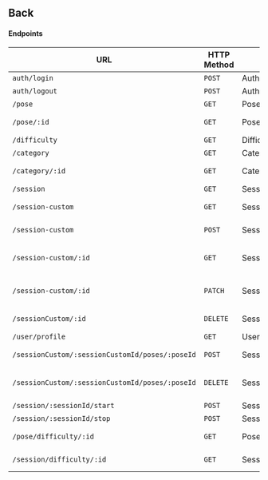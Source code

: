 ## Back

#### Endpoints

| URL                                             | HTTP Method | Controller              | Method                    | Content                        |
| ----------------------------------------------- | ----------- | ----------------------- | ------------------------- | ------------------------------ |
| `auth/login`                                    | `POST`      | AuthController          | `login`                   | Login form                     |
| `auth/logout`                                   | `POST`      | AuthController          | `logout`                  | Logout form                    |
| `/pose`                                         | `GET`       | PoseController          | `getAllPoses`             | List poses                     |
| `/pose/:id`                                     | `GET`       | PoseController          | `getOnePose`              | A specific pose                |
| `/difficulty`                                   | `GET`       | DifficultyController    | `getAllDifficulties`      | List difficulties              |
| `/category`                                     | `GET`       | CategoryController      | `getAllCategorie`         | List categories                |
| `/category/:id`                                 | `GET`       | CategoryController      | `getOneCategory`          | A specific category            |
| `/session`                                      | `GET`       | SessionController       | `getAllSessions`          | List sessions                  |
| `/session-custom`                               | `GET`       | SessionCustomController | `getAllSessionCustoms`    | List session custom            |
| `/session-custom`                               | `POST`      | SessionCustomController | `create`                  | Create session custom          |
| `/session-custom/:id`                           | `GET`       | SessionCustomController | `getSessionCustom`        | A specific session custom      |
| `/session-custom/:id`                           | `PATCH`     | SessionCustomController | `edit`                    | Update session custom          |
| `/sessionCustom/:id`                            | `DELETE`    | SessionCustomController | `delete`                  | Delete session custom          |
| `/user/profile`                                 | `GET`       | UserController          | `read`                    | User profile                   |
| `/sessionCustom/:sessionCustomId/poses/:poseId` | `POST`      | SessionCustomController | `create`                  | Add pose to sessionCustom      |
| `/sessionCustom/:sessionCustomId/poses/:poseId` | `DELETE`    | SessionCustomController | `delete`                  | Remove pose from sessionCustom |
| `/session/:sessionId/start`                     | `POST`      | SessionController       | `startSession`            | Start a session                |
| `/session/:sessionId/stop`                      | `POST`      | SessionController       | `stopSession`             | Stop a session                 |
| `/pose/difficulty/:id`                          | `GET`       | PoseController          | `getPosesByDifficulty`    | Get poses by difficulty        |
| `/session/difficulty/:id`                       | `GET`       | SessionController       | `getSessionsByDifficulty` | Get sessions by difficulty     |
